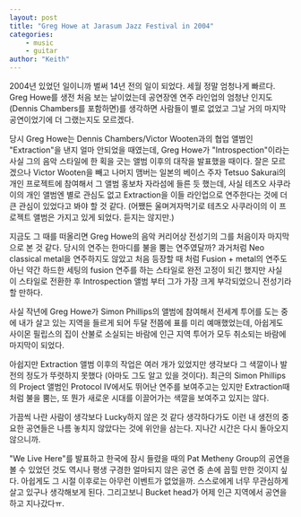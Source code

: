 ```yaml
---
layout: post
title: "Greg Howe at Jarasum Jazz Festival in 2004"
categories:
    - music
    - guitar
author: "Keith"
---
```


2004년 있었던 일이니까 벌써 14년 전의 일이 되었다. 세월 정말 엄청나게 빠르다. Greg Howe를 생전 처음 보는 날이었는데 공연장엔 연주 라인업의 엄청난 인지도 (Dennis Chambers를 포함하면)를 생각하면 사람들이 별로 없었고 그날 거의 마지막 공연이었기에 더 그랬는지도 모르겠다.

당시 Greg Howe는 Dennis Chambers/Victor Wooten과의 협업 앨범인 "Extraction"을 낸지 얼마 안되었을 때였는데, Greg Howe가 "Introspection"이라는 사실 그의 음악 스타일에 한 획을 긋는 앨범 이후의 대작을 발표했을 때이다. 잘은 모르겠으나 Victor Wooten을 빼고 나머지 맴버는 일본의 베이스 주자 Tetsuo Sakurai의 개인 프로젝트에 참여해서 그 앨범 홍보차 자라섬에 들른 듯 했는데, 사실 테츠오 사쿠라이의 개인 앨범엔 별로 관심도 없고 Extraction을 이들 라인업으로 연주한다는 것에 더 큰 관심이 있었다고 봐야 할 것 같다. (어쨌든 울며겨자먹기로 테츠오 사쿠라이의 이 프로젝트 앨범은 가지고 있게 되었다. 듣지는 않지만.)

지금도 그 때를 떠올리면 Greg Howe의 음악 커리어상 전성기의 그를 처음이자 마지막으로 본 것 같다. 당시의 연주는 한마디를 불을 뿜는 연주였달까? 과거처럼 Neo classical metal을 연주하지도 않았고 처음 등장할 때 처럼 Fusion + metal의 연주도 아닌 약간 하드한 세팅의 fusion 연주를 하는 스타일로 완전 고정이 되긴 했지만 사실 이 스타일로 전환한 후 Introspection 앨범 부터 그가 가장 크게 부각되었으니 전성기라 할 만하다.

사실 작년에 Greg Howe가 Simon Phillips의 앨범에 참여해서 전세계 투어를 도는 중에 내가 살고 있는 지역을 들르게 되어 두달 전쯤에 표를 미리 예매했었는데, 아쉽게도 사이몬 필립스의 집이 산불로 소실되는 바람에 인근 지역 투어가 모두 취소되는 바람에 마지막이 되었다.

아쉽지만 Extraction 앨범 이후의 작업은 여러 개가 있었지만 생각보다 그 색깔이나 발전의 정도가 뚜렷하지 못했다 (아마도 그도 알고 있을 것이다). 최근의 Simon Phillips의 Project 앨범인 Protocol IV에서도 뛰어난 연주를 보여주고는 있지만 Extraction때 처럼 불을 뿜는, 또 뭔가 새로운 시대를 이끌어가는 색깔을 보여주고 있지는 않다.

가끔씩 나란 사람이 생각보다 Lucky하지 않은 것 같다 생각하다가도 이런 내 생전의 중요한 공연들은 나름 놓치지 않았다는 것에 위안을 삼는다. 지나간 시간은 다시 돌아오지 않으니까. 

"We Live Here"를 발표하고 한국에 잠시 들렸을 때의 Pat Metheny Group의 공연을 볼 수 있었던 것도 역시나 평생 구경한 얼마되지 않은 공연 중 손에 꼽힐 만한 것이지 싶다. 아쉽게도 그 시절 이후로는 아무런 이벤트가 없었을까. 스스로에게 너무 무관심하게 살고 있구나 생각해보게 된다. 그리고보니 Bucket head가 어제 인근 지역에서 공연을 하고 지나갔다ㅠ.